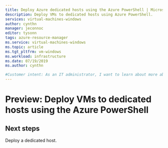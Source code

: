 ```yaml
---
title: Deploy Azure dedicated hosts using the Azure PowerShell | Microsoft Docs
description: Deploy VMs to dedicated hosts using Azure PowerShell.
services: virtual-machines-windows
author: cynthn
manager: jeconnoc
editor: tysonn
tags: azure-resource-manager
ms.service: virtual-machines-windows
ms.topic: article
ms.tgt_pltfrm: vm-windows
ms.workload: infrastructure
ms.date: 07/19/2019
ms.author: cynthn

#Customer intent: As an IT administrator, I want to learn about more about using a dedicated host for my Azure virtual machines
---
```


# Preview: Deploy VMs to dedicated hosts using the Azure PowerShell

## Next steps

Deploy a dedicated host.